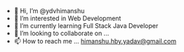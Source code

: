 - 👋 Hi, I’m @ydvhimanshu
- 👀 I’m interested in Web Development
- 🌱 I’m currently learning Full Stack Java Developer 
- 💞️ I’m looking to collaborate on ...
- 📫 How to reach me ... himanshu.hby.yadav@gmail.com

<!---
ydvhimanshu/ydvhimanshu is a ✨ special ✨ repository because its `README.md` (this file) appears on your GitHub profile.
You can click the Preview link to take a look at your changes.
--->
